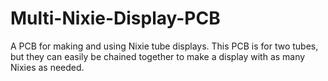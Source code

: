 # Multi-Nixie-Display-PCB
A PCB for making and using Nixie tube displays.  This PCB is for two tubes, but they can easily be chained together to make a display with as many Nixies as needed.
